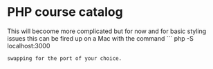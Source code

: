 # PHP course catalog

This will becoome more complicated but for now and for basic styling issues this can be fired up on a Mac with the command ```
php -S localhost:3000
```
swapping for the port of your choice. 